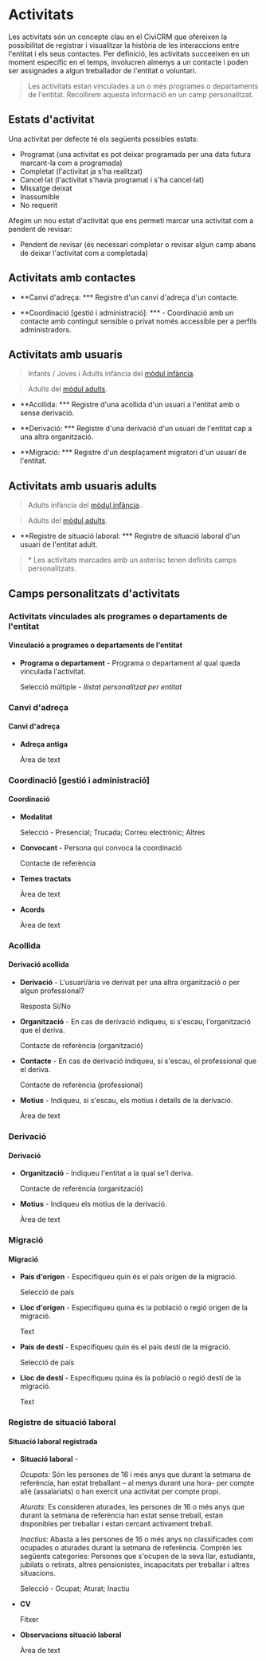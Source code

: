 # Activitats

Les activitats són un concepte clau en el CiviCRM que ofereixen la possibilitat de registrar i visualitzar la història de les interaccions entre l'entitat i els seus contactes. Per definició, les activitats succeeixen en un moment específic en el temps, involucren almenys a un contacte i poden ser assignades a algun treballador de l'entitat o voluntari.

> Les activitats estan vinculades a un o més programes o departaments de l'entitat. Recollirem aquesta informació en un camp personalitzat.

## Estats d'activitat

Una activitat per defecte té els següents possibles estats:

- Programat (una activitat es pot deixar programada per una data futura marcant-la com a programada)
- Completat (l'activitat ja s'ha realitzat)
- Cancel·lat (l'activitat s'havia programat i s'ha cancel·lat)
- Missatge deixat
- Inassumible
- No requerit

Afegim un nou estat d'activitat que ens permeti marcar una activitat com a pendent de revisar:

- Pendent de revisar (és necessari completar o revisar algun camp abans de deixar l'activitat com a completada)

## Activitats amb contactes

- **Canvi d'adreça: *** Registre d'un canvi d'adreça d'un contacte.

- **Coordinació [gestió i administració]: *** - Coordinació amb un contacte amb contingut sensible o privat només accessible per a perfils administradors.

## Activitats amb usuaris

> Infants / Joves i Adults infància del [mòdul infància](/infancia).

> Adults del [mòdul adults](/adults).

- **Acollida: *** Registre d'una acollida d'un usuari a l'entitat amb o sense derivació.

- **Derivació: *** Registre d'una derivació d'un usuari de l'entitat cap a una altra organització.

- **Migració: *** Registre d'un desplaçament migratori d'un usuari de l'entitat.

## Activitats amb usuaris adults

> Adults infància del [mòdul infància](/infancia)..

> Adults del [mòdul adults](/adults).

- **Registre de situació laboral: *** Registre de situació laboral d'un usuari de l'entitat adult.

> \* Les activitats marcades amb un asterisc tenen definits camps personalitzats.

## Camps personalitzats d'activitats

### Activitats vinculades als programes o departaments de l'entitat

#### Vinculació a programes o departaments de l'entitat

- **Programa o departament** - Programa o departament al qual queda vinculada l'activitat.

    Selecció múltiple - *llistat personalitzat per entitat*

### Canvi d'adreça

#### Canvi d'adreça

- **Adreça antiga**

    Àrea de text

### Coordinació [gestió i administració]

#### Coordinació

- **Modalitat**

    Selecció - Presencial; Trucada; Correu electrònic; Altres

- **Convocant** - Persona qui convoca la coordinació

    Contacte de referència

- **Temes tractats**

    Àrea de text

- **Acords**

    Àrea de text	 

### Acollida

#### Derivació acollida

- **Derivació** -	L'usuari/ària ve derivat per una altra organització o per algun professional?

    Resposta Sí/No

- **Organització** - En cas de derivació indiqueu, si s'escau, l'organització que el deriva.

    Contacte de referència (organització)

- **Contacte** - En cas de derivació indiqueu, si s'escau, el professional que el deriva.

    Contacte de referència (professional)

- **Motius** - Indiqueu, si s'escau, els motius i detalls de la derivació.

    Àrea de text	 

### Derivació

#### Derivació

- **Organització** - Indiqueu l'entitat a la qual se'l deriva.

    Contacte de referència (organització)

- **Motius** - Indiqueu els motius de la derivació.

    Àrea de text

### Migració


#### Migració

- **País d'orígen** - Especifiqueu quin és el país origen de la migració.

    Selecció de país

- **Lloc d'origen** - Especifiqueu quina és la població o regió origen de la migració.

    Text

- **País de destí** - Especifiqueu quin és el país destí de la migració.

    Selecció de país

- **Lloc de destí** -	Especifiqueu quina és la població o regió destí de la migració.

    Text

### Registre de situació laboral

#### Situació laboral registrada

- **Situació laboral** -

    *Ocupats*: Són les persones de 16 i més anys que durant la setmana de referència, han estat treballant – al menys durant una hora- per compte aliè (assalariats) o han exercit una activitat per compte propi.

    *Aturats*: Es consideren aturades, les persones de 16 o més anys que durant la setmana de referència han estat sense treball, estan disponibles per treballar i estan cercant activament treball.

    *Inactius*: Abasta a les persones de 16 o més anys no classificades com ocupades o aturades durant la setmana de referència. Comprèn les següents categories: Persones que s'ocupen de la seva llar, estudiants, jubilats o retirats, altres pensionistes, incapacitats per treballar i altres situacions.

    Selecció - Ocupat; Aturat; Inactiu

- **CV**

    Fitxer	 

- **Observacions situació laboral**

    Àrea de text
